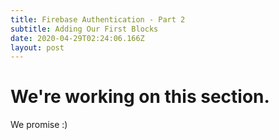 ```yaml
---
title: Firebase Authentication - Part 2
subtitle: Adding Our First Blocks
date: 2020-04-29T02:24:06.166Z
layout: post
---
```

# We're working on this section. 



We promise :)